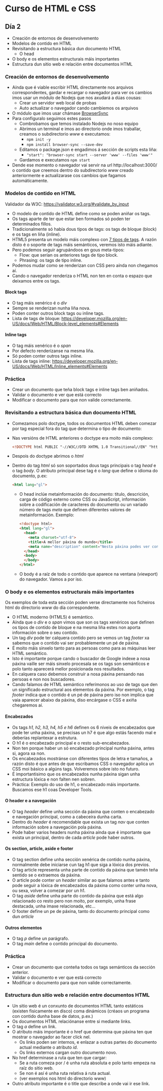 # Curso de HTML e CSS

## Día 2

- Creación de entornos de desenvolvemento
- Modelos de contido en HTML
- Revisitando a estructura básica dun documento HTML
  - O head
- O body e os elementos estructurais máis importantes
- Estructura dun sitio web e relación entre documentos HTML



### Creación de entornos de desenvolvemento

- Aínda que é viable escribir HTML directamente nos arquivos correspondentes, gardar e recargar o navegador para ver os cambios imos usar un módulo de Nodejs que nos axudará a dúas cousas:
  - Crear un servidor web local de probas
  - Auto actualizar o navegador cando cambiemos os arquivos
- O módulo que imos usar chámase [BrowserSync](https://www.browsersync.io/)
- Para configuralo seguimos estes pasos
  - Combrobamos que temos instalado Nodejs no noso equipo
  - Abrimos un terminal e imos ao directorio onde imos traballar, creamos o subdirectorio *www* e executamos:
    - `npm init -y`
    - `npm install browser-sync --save-dev`
  - Editamos o package.json e engadimos á sección de scripts esta liña:
    - `"start": "browser-sync start --server 'www' --files 'www'"`
  - Gardamos e executamos `npm start`
- Dende ese momento o navegador vai servir na url http://localhost:3000/ o contido que creemos dentro do subdirectorio *www* creado anteriormente e actualizarase cos cambios que fagamos automáticamente.

### Modelos de contido en HTML

Validador da W3C: https://validator.w3.org/#validate_by_input

- O modelo de contido de HTML define como se poden aniñar os tags.
- Os tags aparte de ter que estar ben formados só poden ter determinados fillos.
- Tradicionalmente só había dous tipos de tags: os tags de bloque (block) e os tags en liña (inline).
- HTML5 presenta un modelo máis complexo con [7 tipos de tags](https://www.w3.org/TR/2011/WD-html5-20110525/content-models.html#kinds-of-content). A razón disto é o soporte de tags máis semánticos, veremos isto máis adiante.
- Pero podemos seguir agrupándoos en gous meta-tipos:
  - Flow: que serían os anteriores tags de tipo block.
  - Phrasing: os tags de tipo inline.
- Podemos mudar como se renderizan con CSS pero aínda non chegamos aí.
- Cando o navegador renderiza o HTML non ten en conta o espazo que deixamos entre os tags.

#### Block tags

- O tag máis xenérico é o *div*
- Sempre se renderizan nunha liña nova.
- Poden conter outros block tags ou inline tags.
- Lista de tags de bloque: https://developer.mozilla.org/en-US/docs/Web/HTML/Block-level_elements#Elements

#### Inline tags

- O tag máis xenérico é o *span*
- Por defecto renderízanse na mesma liña.
- Só poden conter outros tags inline.
- Lista de tags inline: https://developer.mozilla.org/en-US/docs/Web/HTML/Inline_elements#Elements

### Práctica

- Crear un documento que teña block tags e inline tags ben aniñados.
- Validar o documento e ver que está correcto
- Modificar o documento para que non valide correctamente.

### Revisitando a estructura básica dun documento HTML

- Comezamos polo doctype, todos os documentos HTML deben comezar por tag especial fora do tag <html> que determina o tipo de documento: <!doctype html>

- Nas versións de HTML anteriores o doctype era moito máis complexo:

  ```html
  <!DOCTYPE html PUBLIC "-//W3C//DTD XHTML 1.0 Transitional//EN" "http://www.w3.org/TR/xhtml1/DTD/xhtml1-transitional.dtd">
  ```

- Despois do doctype abrimos o *html*

- Dentro do tag *html* só son soportados dous tags principais o tag *head* e o tag *body*. O atributo principal dese tag é o *lang* que define o idioma do documento, p.ex:

  ```html
  <html lang="gl">
  ```

  - O head inclúe metainformación do documento: titulo, descrición, carga de código externo como CSS ou JavaScript, información sobre a codificación de caracteres do documento ou un variado número de tags *meta* que definen diferentes valores de metainformación. 
    Exemplo:

    ```html
    <!doctype html>
    <html lang="gl">
      <head>
        <meta charset="utf-8">
        <title>A mellor páxina do mundo</title>
        <meta name="description" content="Nesta páxina podes ver contido flipante">
      </head>
      <body>      
      </body>
    </html>
    ```

  - O body é a raíz de todo o contido que aparece na ventana (viewport) do navegador. Vamos a por iso.

### O body e os elementos estructurais máis importantes

Os exemplos de toda esta sección poden verse directamente nos ficheiros html do directorio *www* do día correspondente.

- O HTML moderno (HTML5) é semántico.
- Aínda que o *div* e o *span* vimos que son os tags xenéricos que definen os tipos de contido de bloque e na mesma liña estes non aporta información sobre o seu contido.
- Un tag *div* pode ter calquera contido pero se vemos un tag *footer* xa sabemos que o contido vai ser probablemente un pé de páxina.
- É moito máis sinxelo tanto para as persoas como para as máquinas leer HTML semántico.
- Isto é importante porque cando o buscador de Google indexe a nosa páxina vaille ser máis sinxelo procesala se os tags son semánticos e polo tanto aparecerá mellor posicionada nos resultados.
- En calquera caso debemos construír a nosa páxina pensando nas persoas e non nos buscadores.
- Cando falamos de HTML semántico referímonos ao uso de tags que den un significado estructural aos elementos da páxina. Por exemplo, o tag *footer* indica que o contido é un pé de páxina pero iso non implica que vaia aparecer abaixo da páxina, diso encárgase o CSS e axiña chegaremos aí.

#### Encabezados

- Os tags *h1, h2, h3, h4, h5 e h6* definen os 6 niveis de encabezados que pode ter unha páxina, se precisas un h7 é que algo estás facendo mal e deberías replantexar a estrutura.
- O h1 é o encabezado principal e o resto sub-encabezados.
- Non ten porque haber un só encabezado principal nunha páxina, antes si, agora xa non.
- Os encabezados mostránse con diferentes tipos de letra e tamaños, a razón disto é que antes de que escribamos CSS o navegador aplica un CSS moi básico a algúns tags. Volveremos sobre isto no futuro.
- É importantisimo que os encabezados nunha páxina sigan unha estructura lóxica e non falten nen sobren.
- Práctica: Exemplo do uso de h1, o encabezado máis importante. Buscamos ese h1 coas Developer Tools.

#### O header e a navegación

- O tag *header* define unha sección da páxina que conten o encabezado e navegación principal, como a cabeceira dunha carta.
- Dentro do *header* é recomendable que exista un tag *nav* que conten información sobre a navegación pola páxina.
- Pode haber varios headers nunha páxina aínda que é importante que exista un principal, dentro de cada *article* pode haber outros.

#### Os section, article, aside e footer

- O tag section define unha sección xenérica de contido nunha páxina, normalmente debe iniciarse cun tag h1 que siga a lóxica dos previos.
- O tag article representa unha parte de contido da páxina que tamén teña sentido se o extraemos da páxina.
- O article pode conter un *header* similar ao que falamos antes e tanto pode seguir a lóxica de encabezados da páxina como conter unha nova, ou sexa, volver a comezar por un h1.
- O tag *aside* define unha parte do contido da páxina que está algo relacionado co resto pero non moito, por exemplo, unha frase destacada, unha imaxe relacionada, etc...
- O footer define un pe de páxina, tanto do documento principal como dun *article*

#### Outros elementos

- O tag *p* define un parágrafo.
- O tag *main* define o contido principal do documento.

### Práctica

- Crear un documento que conteña todos os tags semánticos da sección anterior.
- Validar o documento e ver que está correcto
- Modificar o documento para que non valide correctamente.

### Estructura dun sitio web e relación entre documentos HTML

- Un sitio web é un conxunto de documentos HTML tanto estáticos (existen fisicamente en disco) coma dinámicos (créaos un programa con contido dunha base de datos, p.ex.)
- Os documentos HTML relaciónanse entre si mediante links.
- O tag *a* define un link.
- O atributo máis importante é o href que determina que páxina ten que mostrar o navegador ao facer click nel.
  - Os links poden ser internos, e enlazar a outras partes do documento actual mediante o atributo *id*.
  - Os links externos cargan outro documento novo.
- No href determinase a ruta que ten que cargar:
  - Se a ruta comeza por / é unha ruta absoluta e polo tanto empeza na raíz do sitio web.
  - Se non é así é unha ruta relativa á ruta actual.
  - (ver exemplos nos html do directorio www)
- Outro atributo importante é o title que describe a onde vai ir ese link.

### 